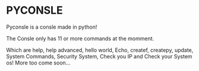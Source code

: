# PYCONSLE
Pyconsle is a consle made in python!

The Consle only has 11 or more commands at the momment.

Which are help, help advanced, hello world, Echo, createf, createpy, update, System Commands, Security System, Check you IP and Check your System os! More too come soon...
